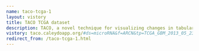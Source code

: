 ```yaml
---
name: taco-tcga-1
layout: vistory
title: TACO TCGA dataset
description: TACO, a novel technique for visualizing changes in tabular data over time.
vistory: taco.caleydoapp.org/#ds=microRNA&f=ARCN&tp=TCGA_GBM_2013_05_23%2CTCGA_GBM_2013_09_23&detail=1 
redirect_from: /taco-tcga-1.html
---
```

